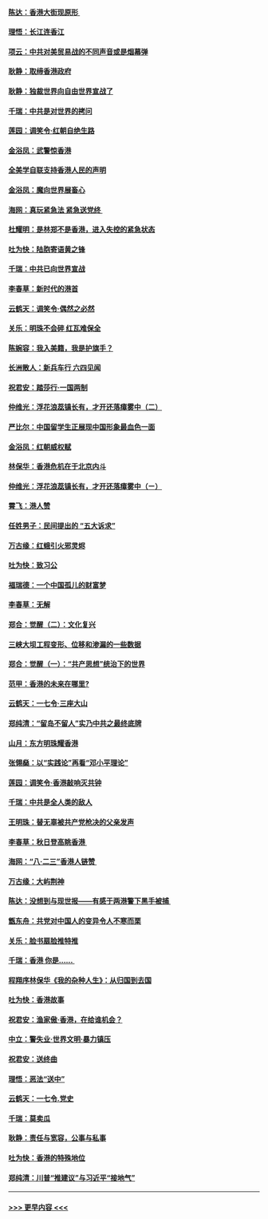 #### [陈达：香港大街现原形 ](../pages/nsc993/n11495441.md?t=09030633) 
#### [理悟：长江连香江](../pages/nsc993/n11495377.md?t=09030633) 
#### [项云：中共对美贸易战的不同声音或是烟幕弹](../pages/nsc993/n11494929.md?t=09030633) 
#### [耿静：取缔香港政府](../pages/nsc993/n11494218.md?t=09030633) 
#### [耿静：独裁世界向自由世界宣战了](../pages/nsc993/n11494190.md?t=09030633) 
#### [千瑞：中共是对世界的拷问](../pages/nsc993/n11493021.md?t=09030633) 
#### [莲园：调笑令‧红朝自绝生路](../pages/nsc993/n11493011.md?t=09030633) 
#### [金浴凤：武警惊香港](../pages/nsc993/n11492994.md?t=09030633) 
#### [全美学自联支持香港人民的声明](../pages/nsc993/n11492630.md?t=09030633) 
#### [金浴凤：魔向世界展畜心](../pages/nsc993/n11492599.md?t=09030633) 
#### [海网：真玩紧急法 紧急送党终 ](../pages/nsc993/n11492535.md?t=09030633) 
#### [杜耀明：是林郑不是香港，进入失控的紧急状态](../pages/nsc993/n11491420.md?t=09030633) 
#### [吐为快：陆胞寄语黄之锋](../pages/nsc993/n11491117.md?t=09030633) 
#### [千瑞：中共已向世界宣战](../pages/nsc993/n11490123.md?t=09030633) 
#### [李春草：新时代的港首](../pages/nsc993/n11489864.md?t=09030633) 
#### [云鹤天：调笑令·偶然之必然](../pages/nsc993/n11489701.md?t=09030633) 
#### [关乐：明珠不会碎 红瓦难保全](../pages/nsc993/n11489647.md?t=09030633) 
#### [陈婉容：我入美籍，我是护旗手？](../pages/nsc993/n11487908.md?t=09030633) 
#### [长洲散人：新兵车行 六四见闻](../pages/nsc993/n11487729.md?t=09030633) 
#### [祝君安：踏莎行‧一国两制](../pages/nsc993/n11487699.md?t=09030633) 
#### [仲维光：浮花浪蕊镇长有，才开还落瘴雾中（二）](../pages/nsc993/n11483286.md?t=09030633) 
#### [严比尔：中国留学生正展现中国形象最血色一面](../pages/nsc993/n11485145.md?t=09030633) 
#### [金浴凤：红朝威权赋](../pages/nsc993/n11485191.md?t=09030633) 
#### [林保华：香港危机在于北京内斗](../pages/nsc993/n11484593.md?t=09030633) 
#### [仲维光：浮花浪蕊镇长有，才开还落瘴雾中（ㄧ）](../pages/nsc993/n11483259.md?t=09030633) 
#### [霄飞：港人赞](../pages/nsc993/n11482957.md?t=09030633) 
#### [任姓男子：民间提出的 “五大诉求”](../pages/nsc993/n11482897.md?t=09030633) 
#### [万古缘：红蛾引火邪灵烬](../pages/nsc993/n11482886.md?t=09030633) 
#### [吐为快：致习公](../pages/nsc993/n11482867.md?t=09030633) 
#### [福瑞德：一个中国孤儿的财富梦](../pages/nsc993/n11482817.md?t=09030633) 
#### [李春草：无解](../pages/nsc993/n11482791.md?t=09030633) 
#### [郑合：觉醒（二）：文化复兴](../pages/nsc993/n11478025.md?t=09030633) 
#### [三峡大坝工程变形、位移和渗漏的一些数据](../pages/nsc993/n11478232.md?t=09030633) 
#### [郑合：觉醒（一）：“共产思想”统治下的世界](../pages/nsc993/n11477663.md?t=09030633) 
#### [范甲：香港的未来在哪里?](../pages/nsc993/n11477249.md?t=09030633) 
#### [云鹤天：一七令·三座大山](../pages/nsc993/n11477192.md?t=09030633) 
#### [郑纯清：“留岛不留人”实乃中共之最终底牌](../pages/nsc993/n11476160.md?t=09030633) 
#### [山月：东方明珠耀香港](../pages/nsc993/n11476077.md?t=09030633) 
#### [张翎燊：以“实践论”再看“邓小平理论”](../pages/nsc993/n11475733.md?t=09030633) 
#### [莲园：调笑令‧香港敲响灭共钟](../pages/nsc993/n11475723.md?t=09030633) 
#### [千瑞：中共是全人类的敌人](../pages/nsc993/n11475329.md?t=09030633) 
#### [王明珠：替无辜被共产党枪决的父亲发声](../pages/nsc993/n11474570.md?t=09030633) 
#### [李春草：秋日登高眺香港 ](../pages/nsc993/n11474491.md?t=09030633) 
#### [海网：“八·二三”香港人链赞 ](../pages/nsc993/n11474538.md?t=09030633) 
#### [万古缘：大屿荆神](../pages/nsc993/n11474401.md?t=09030633) 
#### [陈达：没想到与现世报——有感于两港警下黑手被捕 ](../pages/nsc993/n11472557.md?t=09030633) 
#### [甑东舟：共党对中国人的变异令人不寒而栗](../pages/nsc993/n11472496.md?t=09030633) 
#### [关乐：脸书扇脸推特推](../pages/nsc993/n11472488.md?t=09030633) 
#### [千瑞：香港  你是…… ](../pages/nsc993/n11472459.md?t=09030633) 
#### [程翔序林保华《我的杂种人生》：从归国到去国](../pages/nsc993/n11472369.md?t=09030633) 
#### [吐为快：香港故事](../pages/nsc993/n11471931.md?t=09030633) 
#### [祝君安：渔家傲‧香港，在给谁机会？](../pages/nsc993/n11469718.md?t=09030633) 
#### [中立：警失业‧世界文明‧暴力镇压](../pages/nsc993/n11467566.md?t=09030633) 
#### [祝君安：送终曲](../pages/nsc993/n11467546.md?t=09030633) 
#### [理悟：恶法“送中”](../pages/nsc993/n11467290.md?t=09030633) 
#### [云鹤天：一七令.党史](../pages/nsc993/n11464122.md?t=09030633) 
#### [千瑞：莫卖瓜](../pages/nsc993/n11463014.md?t=09030633) 
#### [耿静：责任与宽容，公事与私事](../pages/nsc993/n11462810.md?t=09030633) 
#### [吐为快：香港的特殊地位](../pages/nsc993/n11462562.md?t=09030633) 
#### [郑纯清：川普“推建议”与习近平“接地气”](../pages/nsc993/n11461683.md?t=09030633) 

----
#### [ >>> 更早内容 <<< ](../indexes/nsc993-earlier.md)
